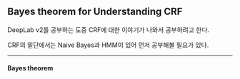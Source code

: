 ## Bayes theorem for Understanding CRF

DeepLab v2를 공부하는 도중 CRF에 대한 이야기가 나와서 공부하려고 한다.

CRF의 밑단에서는 Naive Bayes과 HMM이 있어 먼저 공부해볼 필요가 있다. 

---

#### Bayes theorem 

